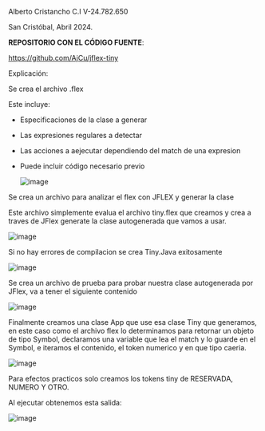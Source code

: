 Alberto Cristancho C.I V-24.782.650

San Cristóbal, Abril 2024.

**REPOSITORIO CON EL CÓDIGO FUENTE**:

<https://github.com/AjCu/jflex-tiny>

Explicación:

Se crea el archivo .flex

Este incluye:

- Especificaciones de la clase a generar
- Las expresiones regulares a detectar
- Las acciones a aejecutar dependiendo del match de una expresion
- Puede incluir código necesario previo

  ![image](https://github.com/AjCu/jflex-tiny/assets/33881631/03d4267b-5cc0-4b12-ac5e-3c343345f57e)


Se crea un archivo para analizar el flex con JFLEX y generar la clase

Este archivo simplemente evalua el archivo tiny.flex que creamos y crea a traves de JFlex generate la clase autogenerada que vamos a usar.

![image](https://github.com/AjCu/jflex-tiny/assets/33881631/45d2330d-9fae-43ab-a40f-809c7577248f)


Si no hay errores de compilacion se crea Tiny.Java exitosamente

![image](https://github.com/AjCu/jflex-tiny/assets/33881631/916becbe-cd8b-4c21-89f4-244918c9a80c)


Se crea un archivo de prueba para probar nuestra clase autogenerada por JFlex, va a tener el siguiente contenido

![image](https://github.com/AjCu/jflex-tiny/assets/33881631/3acb6b9a-c730-498c-ae31-dee05ac5553d)


Finalmente creamos una clase App que use esa clase Tiny que generamos, en este caso como el archivo flex lo determinamos para retornar un objeto de tipo Symbol, declaramos una variable que lea el match y lo guarde en el Symbol, e iteramos el contenido, el token numerico y en que tipo caeria.

![image](https://github.com/AjCu/jflex-tiny/assets/33881631/a9179208-7a31-465f-b945-d1c85fbcd516)


Para efectos practicos solo creamos los tokens tiny de RESERVADA, NUMERO Y OTRO.

Al ejecutar obtenemos esta salida: 

![image](https://github.com/AjCu/jflex-tiny/assets/33881631/072ce1ed-4014-41ea-97a7-a10f1af38b4a)

